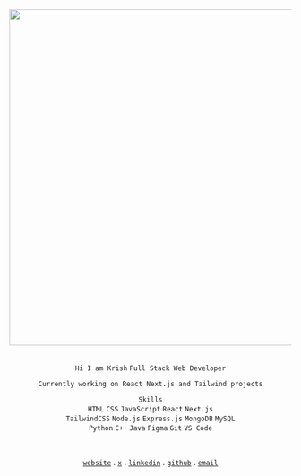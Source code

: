 <div align="center">

<img src="https://github.com/user-attachments/assets/b4c6c5f2-1120-468a-aecf-a4aad75836be" width="600"/>
<br />
<br />

`Hi I am Krish`  `Full Stack Web Developer`

`Currently working on React Next.js and Tailwind projects`

`Skills`  
`HTML` `CSS` `JavaScript` `React` `Next.js`  
`TailwindCSS` `Node.js` `Express.js` `MongoDB` `MySQL`  
`Python` `C++` `Java` `Figma` `Git` `VS Code`

<br />

[`website`](https://addresskrish.vercel.app) . [`x`](https://x.com/addresskrish) . [`linkedin`](https://www.linkedin.com/in/addresskrish) . [`github`](https://github.com/addresskrish) . [`email`](mailto:addresskrish@gmail.com)

</div>
<!-- [![An image of @addresskrish's Holopin badges, which is a link to view their full Holopin profile](https://holopin.me/addresskrish)](https://holopin.io/@addresskrish) -->
<!-- <p align="center">
  <img src="https://i.postimg.cc/GtxrKhMK/Ah-Negitorow.gif" alt="IMAGE" style="width: 100%; height: 100%;" />
 <br />
 <br /> -->
  <!-- <img src="https://count.getloli.com/@addresskrish?name=addresskrish&theme=love-and-deepspace&padding=7&offset=0&align=top&scale=1&pixelated=1&darkmode=auto" alt="name" />
</p> -->
<!-- <h4 align="center">20  ✸  webdev</h4> -->
<!--  =<p align="center">
  <img src="https://media3.giphy.com/media/v1.Y2lkPTc5MGI3NjExeGJuMHA0ZmU2eW1udmpyeDdrcjdkNXBzYmR5OGc4aXV0YWlpdWZhayZlcD12MV9pbnRlcm5hbF9naWZfYnlfaWQmY3Q9Zw/8JSkbL7cTUMj7VkKEp/giphy.gif" alt="GIF" style="width: 120%;" />
  <br />
</p>
<h3 align="center">WebDev</h3>
<h3 align="center">Currently learning Typescript</h3>
<h3 align="center">Grinding Leetcode</h3> -->
<!-- <br> -->
